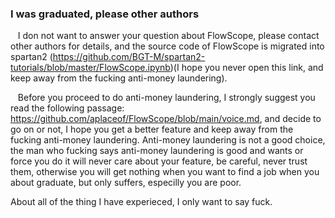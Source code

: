 ###  I was graduated, please other authors 

&nbsp;&nbsp;  I don not want to answer your question about FlowScope, please contact other authors for details, and the source code of FlowScope is migrated into spartan2 (<https://github.com/BGT-M/spartan2-tutorials/blob/master/FlowScope.ipynb>)(I hope you never open this link, and keep away from the fucking anti-money laundering).  


&nbsp;&nbsp;  Before you proceed to do anti-money laundering, I strongly suggest you read the following passage: https://github.com/aplaceof/FlowScope/blob/main/voice.md, and decide to go on or not, I hope you get a better feature and keep away from the fucking anti-money laundering. Anti-money laundering is not a good  choice, the man who fucking says anti-money laundering is good and wants or force you  do it will never care about your feature, be careful,  never trust them, otherwise  you will get nothing when you want to find a job when you about graduate, but only suffers, especilly you are poor. 

About all of the thing I have  experieced, I only want to say fuck.
